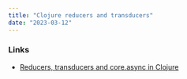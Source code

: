 ```yaml
---
title: "Clojure reducers and transducers"
date: "2023-03-12"
---
```


### Links
- [Reducers, transducers and core.async in Clojure](https://eli.thegreenplace.net/2017/reducers-transducers-and-coreasync-in-clojure/)
